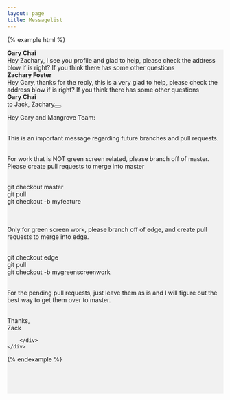 ```yaml
---
layout: page
title: Messagelist
---
```


{% example html %}

<div style='height:800px;width:100%;background-color:#f1f1f1'>
  <div class='mc-messagelist'>
    <div class='mc-section'>
      <div class='mc-messagelist-item'>
        <div class='mc-messagelist-item-left'>
          <div class='mc-avatar-mid'></div>
        </div>
        <div class='mc-messagelist-item-content'>
          <div class='mc-messagelist-headline'><strong>Gary Chai</strong></div>
          <div class='mc-messagelist-content'>Hey Zachary, I see you profile and glad to help, please check the address blow if is right? If you think there has some other questions</div>
        </div>
        <span class='divider'></span>
      </div>
      <div class='mc-messagelist-item'>
        <div class='mc-messagelist-item-left'>
          <div class='mc-avatar-mid'></div>
        </div>
        <div class='mc-messagelist-item-content'>
          <div class='mc-messagelist-headline'><strong>Zachary Foster</strong></div>
          <div class='mc-messagelist-content'>Hey Gary, thanks for the reply, this is a very glad to help, please check the address blow if is right? If you think there has some other questions</div>
        </div>
      </div>
    </div>
  </div>

  <div class='mc-messagelist'>
    <div class='mc-section'>
      <div class='mc-messagelist-item'>
        <div class='mc-messagelist-item-left'>
          <div class='mc-avatar-mid'></div>
        </div>
        <div class='mc-messagelist-item-content'>
          <div class='mc-messagelist-headline'><strong>Gary Chai</strong></div>
          <div class='mc-messagelist-content'>to Jack, Zachary<button class='mc-button-nobg'><span class="mc-icon-arrow-down"></span></button></div>
        </div>
        <div class='mc-messagelist-item-body'>

Hey Gary and Mangrove Team:<br><br>

This is an important message regarding future branches and pull requests.<br><br>

For work that is NOT green screen related, please branch off of master. Please create pull requests to merge into master<br><br>

git checkout master<br>
git pull<br>
git checkout -b myfeature<br><br><br>


Only for green screen work, please branch off of edge, and create pull requests to merge into edge.<br><br>

git checkout edge<br>
git pull<br>
git checkout -b mygreenscreenwork<br><br>

For the pending pull requests, just leave them as is and I will figure out the best way to get them over to master.<br><br>

Thanks,<br>
Zack


        </div>
    </div>
  </div>

</div>

{% endexample %}